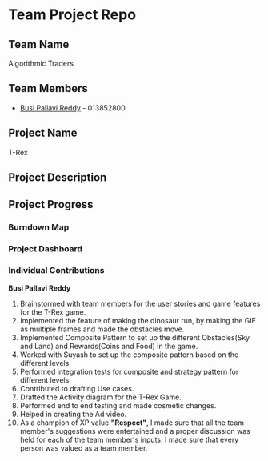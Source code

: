
# Team Project Repo 

## Team Name

Algorithmic Traders

## Team Members

* [Busi Pallavi Reddy](https://github.com/busipallavi-reddy) - 013852800

## Project Name

T-Rex

## Project Description



## Project Progress

### Burndown Map

### Project Dashboard

### Individual Contributions

**Busi Pallavi Reddy** 

1. Brainstormed with team members for the user stories and game features for the T-Rex game.
2. Implemented the feature of making the dinosaur run, by making the GIF as multiple frames and made the obstacles move. 
3. Implemented Composite Pattern to set up the different Obstacles(Sky and Land) and Rewards(Coins and Food) in the game.
4. Worked with Suyash to set up the composite pattern based on the different levels.
5. Performed integration tests for composite and strategy pattern for different levels.
6. Contributed to drafting Use cases.
7. Drafted the Activity diagram for the T-Rex Game.
8. Performed end to end testing and made cosmetic changes.
9. Helped in creating the Ad video.
10. As a champion of XP value **"Respect"**, I made sure that all the team member's suggestions were entertained and a proper discussion was held for each of the team member's inputs. I made sure that every person was valued as a team member.